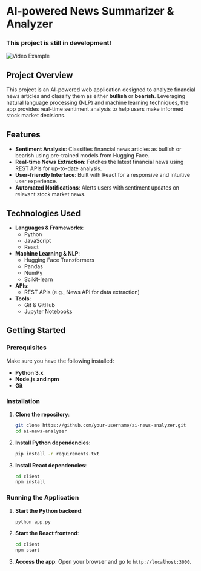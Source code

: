 # AI-powered News Summarizer & Analyzer
### This project is still in development!

![Video Example](https://github.com/user-attachments/assets/65961f2b-cf2f-4c0c-8067-98eead0e6311)



## Project Overview
This project is an AI-powered web application designed to analyze financial news articles and classify them as either **bullish** or **bearish**. Leveraging natural language processing (NLP) and machine learning techniques, the app provides real-time sentiment analysis to help users make informed stock market decisions.

## Features
- **Sentiment Analysis**: Classifies financial news articles as bullish or bearish using pre-trained models from Hugging Face.
- **Real-time News Extraction**: Fetches the latest financial news using REST APIs for up-to-date analysis.
- **User-friendly Interface**: Built with React for a responsive and intuitive user experience.
- **Automated Notifications**: Alerts users with sentiment updates on relevant stock market news.

## Technologies Used
- **Languages & Frameworks**:
  - Python
  - JavaScript
  - React
- **Machine Learning & NLP**:
  - Hugging Face Transformers
  - Pandas
  - NumPy
  - Scikit-learn
- **APIs**:
  - REST APIs (e.g., News API for data extraction)
- **Tools**:
  - Git & GitHub
  - Jupyter Notebooks

## Getting Started

### Prerequisites
Make sure you have the following installed:
- **Python 3.x**
- **Node.js and npm**
- **Git**

### Installation
1. **Clone the repository**:
    ```bash
    git clone https://github.com/your-username/ai-news-analyzer.git
    cd ai-news-analyzer
    ```

2. **Install Python dependencies**:
    ```bash
    pip install -r requirements.txt
    ```

3. **Install React dependencies**:
    ```bash
    cd client
    npm install
    ```

### Running the Application
1. **Start the Python backend**:
    ```bash
    python app.py
    ```

2. **Start the React frontend**:
    ```bash
    cd client
    npm start
    ```

3. **Access the app**:
    Open your browser and go to `http://localhost:3000`.
